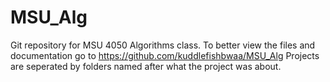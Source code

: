 # MSU_Alg
Git repository for MSU 4050 Algorithms class. To better view the files and documentation go to https://github.com/kuddlefishbwaa/MSU_Alg
Projects are seperated by folders named after what the project was about.
